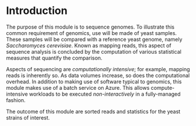 # Introduction

The purpose of this module is to sequence genomes. To illustrate this common requirement of genomics, use will be made of yeast samples. These samples will be compared with a reference yeast genome, namely _Saccharomyces cerevisiae_. Known as mapping reads, this aspect of sequence analysis is concluded by the computation of various statistical measures that quantify the comparison. 

Aspects of sequencing are _computationally intensive_; for example, mapping reads is inherently so. As data volumes increase, so does the computational overhead. In addition to making use of software typical to genomics, this module makes use of a batch service on Azure. This allows compute-intensive workloads to be executed _non-interactively_ in a fully-managed fashion. 

The outcome of this module are sorted reads and statistics for the yeast strains of interest. 